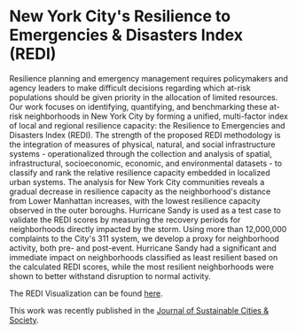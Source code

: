 # New York City's Resilience to Emergencies & Disasters Index (REDI)

Resilience planning and emergency management requires policymakers and agency leaders to make difficult decisions regarding which at-risk populations should be given priority in the allocation of limited resources. Our work focuses on identifying, quantifying, and benchmarking these at-risk neighborhoods in New York City by forming a unified, multi-factor index of local and regional resilience capacity: the Resilience to Emergencies and Disasters Index (REDI). The strength of the proposed REDI methodology is the integration of measures of physical, natural, and social infrastructure systems - operationalized through the collection and analysis of spatial, infrastructural, socioeconomic, economic, and environmental datasets - to classify and rank the relative resilience capacity embedded in localized urban systems. The analysis for New York City communities reveals a gradual decrease in resilience capacity as the neighborhood's distance from Lower Manhattan increases, with the lowest resilience capacity observed in the outer boroughs. Hurricane Sandy is used as a test case to validate the REDI scores by measuring the recovery periods for neighborhoods directly impacted by the storm. Using more than 12,000,000 complaints to the City's 311 system, we develop a proxy for neighborhood activity, both pre- and post-event. Hurricane Sandy had a significant and immediate impact on neighborhoods classified as least resilient based on the calculated REDI scores, while the most resilient neighborhoods were shown to better withstand disruption to normal activity.

The REDI Visualization can be found [here](http://am5801.github.io/REDI_Viz/).

This work was recently published in the [Journal of Sustainable Cities & Society](http://www.sciencedirect.com/science/article/pii/S2210670717313707).